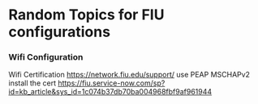 # Random Topics for FIU configurations

### Wifi Configuration
Wifi Certification
https://network.fiu.edu/support/
use PEAP
MSCHAPv2
install the cert
https://fiu.service-now.com/sp?id=kb_article&sys_id=1c074b37db70ba004968fbf9af961944

